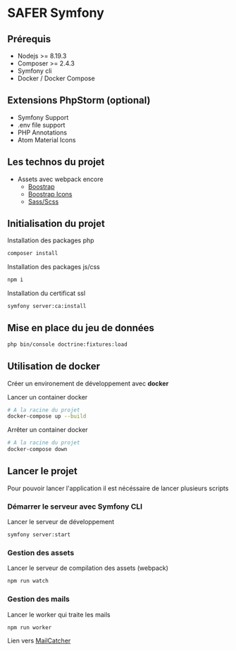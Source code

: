 # SAFER Symfony

## Prérequis

- Nodejs >= 8.19.3
- Composer >= 2.4.3
- Symfony cli
- Docker / Docker Compose

## Extensions PhpStorm (optional)

- Symfony Support
- .env file support
- PHP Annotations
- Atom Material Icons

## Les technos du projet

- Assets avec webpack encore
  - [Boostrap](https://getbootstrap.com/docs/5.2/getting-started/introduction/)
  - [Boostrap Icons](https://icons.getbootstrap.com/)
  - [Sass/Scss](https://sass-lang.com/documentation/)

## Initialisation du projet

Installation des packages php
```bash
composer install
```

Installation des packages js/css
```bash
npm i
```

Installation du certificat ssl
```bash
symfony server:ca:install
```

## Mise en place du jeu de données

```bash
php bin/console doctrine:fixtures:load
```

## Utilisation de docker

Créer un environement de développement avec **docker**

Lancer un container docker
```bash
# A la racine du projet
docker-compose up --build
```

Arrêter un container docker
```bash
# A la racine du projet
docker-compose down
```

## Lancer le projet

Pour pouvoir lancer l'application il est nécéssaire de lancer plusieurs scripts

### Démarrer le serveur avec Symfony CLI

Lancer le serveur de développement
```bash
symfony server:start
```

### Gestion des assets

Lancer le serveur de compilation des assets (webpack)
```bash
npm run watch
```

### Gestion des mails

Lancer le worker qui traite les mails
```bash
npm run worker
```

Lien vers [MailCatcher](http://localhost:1080/)





